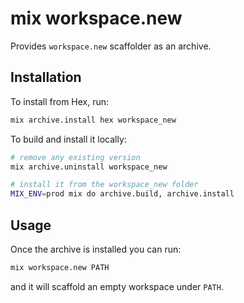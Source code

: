 # mix workspace.new

Provides `workspace.new` scaffolder as an archive.

## Installation

To install from Hex, run:

```bash
mix archive.install hex workspace_new
```

To build and install it locally:

```bash
# remove any existing version
mix archive.uninstall workspace_new

# install it from the workspace_new folder
MIX_ENV=prod mix do archive.build, archive.install
```

## Usage

Once the archive is installed you can run:

```bash
mix workspace.new PATH
```

and it will scaffold an empty workspace under `PATH`.
